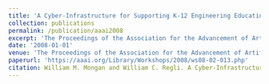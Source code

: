 ```yaml
---
title: 'A Cyber-Infrastructure for Supporting K-12 Engineering Education through Robotics'
collection: publications
permalink: /publication/aaai2008
excerpt: 'The Proceedings of the Association for the Advancement of Artificial Intelligence (AAAI) Education Track 2008'
date: '2008-01-01'
venue: 'The Proceedings of the Association for the Advancement of Artificial Intelligence (AAAI) Education Track 2008'
paperurl: 'https://aaai.org/Library/Workshops/2008/ws08-02-013.php'
citation: William M. Mongan and William C. Regli. A Cyber-Infrastructure for Supporting K-12 Engineering Education through Robotics  The Proceedings of the Association for the Advancement of Artificial Intelligence (AAAI) Education Track 2008.
---
```


